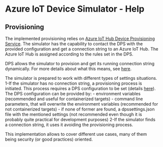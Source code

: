 ﻿# Azure IoT Device Simulator - Help

## Provisioning
The implemented provisioning relies on [Azure IoT Hub Device Provisioning Service](https://docs.microsoft.com/en-us/azure/iot-dps/).
The simulator has the capability to contact the DPS with the provided configuration and get a connection string to an Azure IoT Hub.
The Azure IoT Hub is assigned according to the rules set in the DPS.

DPS allows the simulator to provision and get its running connection string dynamically. For more details about what this means, see [here](sources/IoT.Simulator/IoT.Simulator/docs/Provisioning.md).

The simulator is prepared to work with different types of settings situations.
 1-If the simulator has no connection string, a provisioning process is initiated.
   This process requires a DPS configuration to be set (details [here](sources/IoT.Simulator/IoT.Simulator/docs/Provisioning.md)).
   The DPS configuration can be provided by:
     - environment variables (recommended and useful for containerized targets)
     - command line parameters, that will overwrite the environment variables (recommended for not containerized targets)
     - if none of former are found, a dpssettings.json file with the mentioned settings (not recommended even though it is probably quite practical for development purposes)
 2-If the simulator finds a connection string, it uses it avoiding the provisioning process.

This implementation allows to cover different use cases, many of them being security (or good practices) oriented.